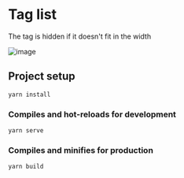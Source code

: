 # Tag list

The tag is hidden if it doesn't fit in the width

![image](https://user-images.githubusercontent.com/46642788/200786153-1403d450-d122-4735-967c-8ef4e7bc5a8c.png)


## Project setup
```
yarn install
```

### Compiles and hot-reloads for development
```
yarn serve
```

### Compiles and minifies for production
```
yarn build
```
